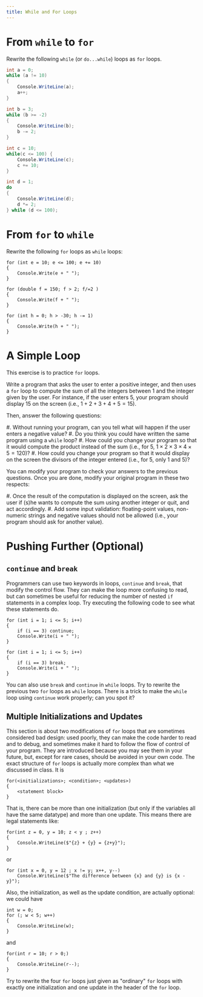 ```yaml
---
title: While and For Loops
---
```



# From `while` to `for`

Rewrite the following `while` (or `do...while`) loops as `for` loops.

```{.cs .numberLines .lineAnchors}
int a = 0;
while (a != 10)
{
    Console.WriteLine(a);
    a++;
}
```

```{.cs .numberLines .lineAnchors}
int b = 3;
while (b >= -2)
{
    Console.WriteLine(b);
    b -= 2;
}
```

```{.cs .numberLines .lineAnchors}
int c = 10;
while(c <= 100) {
    Console.WriteLine(c);
    c += 10;
}
```

```{.cs .numberLines .lineAnchors}
int d = 1;
do
{
    Console.WriteLine(d);
    d *= 2;
} while (d <= 100);
```

# From `for` to `while`

Rewrite the following `for` loops as `while` loops:

```{.cs}
for (int e = 10; e <= 100; e += 10)
{
    Console.Write(e + " ");
}
```

```{.cs}
for (double f = 150; f > 2; f/=2 ) 
{
    Console.Write(f + " ");
}
```

<!--
```{.cs}
for (char g = 'A' ; g !='a'; g = (char)((int)g +1) ) Console.Write(g + " ");
```
-->

```{.cs}
for (int h = 0; h > -30; h -= 1)
{
    Console.Write(h + " ");
}
``` 

# A Simple Loop

This exercise is to practice `for` loops.

Write a program that asks the user to enter a positive integer, and then uses a `for` loop to compute the sum of all the integers between $1$ and the integer given by the user.
For instance, if the user enters $5$, your program should display $15$ on the screen (i.e., $1 + 2 + 3 + 4 + 5 = 15$).

Then, answer the following questions:

#. Without running your program, can you tell what will happen if the user enters a negative value?
#. Do you think you could have written the same program using a `while` loop?
#. How could you change your program so that it would compute the product instead of the sum  (i.e., for $5$, $1 × 2 × 3 × 4 × 5 = 120$)?
#. How could you change your program so that it would display on the screen the divisors of the integer entered (i.e., for $5$, only $1$ and $5$)?

You can modify your program to check your answers to the previous questions.
Once you are done, modify your original program in these two respects:

#. Once the result of the computation is displayed on the screen, ask the user if (s)he wants to compute the sum using another integer or quit, and act accordingly.
#. Add some input validation: floating-point values, non-numeric strings and negative values should not be allowed (i.e., your program should ask for another value).


# Pushing Further (Optional)

## `continue` and `break`

Programmers can use two keywords in loops, `continue` and `break`, that modify the control flow.
They can make the loop more confusing to read, but can sometimes be useful for reducing the number of nested `if` statements in a complex loop.
Try executing the following code to see what these statements do.

```{.cs}
for (int i = 1; i <= 5; i++)
{
    if (i == 3) continue;
    Console.Write(i + " ");
}
```


```{.cs}
for (int i = 1; i <= 5; i++)
{
    if (i == 3) break;
    Console.Write(i + " ");
}
```

You can also use `break` and `continue` in `while` loops.
Try to rewrite the previous two `for` loops as `while` loops. 
There is a trick to make the `while` loop using `continue` work properly; can you spot it?

## Multiple Initializations and Updates

This section is about two modifications of `for` loops that are sometimes considered bad design: used poorly, they can make the code harder to read and to debug, and sometimes make it hard to follow the flow of control of your program.
They are introduced because you may see them in your future, but, except for rare cases, should be avoided in your own code.
The exact structure of `for` loops is actually more complex than what we discussed in class.
It is

```{.cs}
for(<initializations>; <condition>; <updates>)
{
    <statement block>
}
```

That is, there can be more than one initialization (but only if the variables all have the same datatype) and more than one update.
This means there are legal statements like:

```{.cs}
for(int z = 0, y = 10; z < y ; z++)
{ 
    Console.WriteLine($"{z} + {y} = {z+y}"); 
}
```

or

```{.cs}
for (int x = 0, y = 12 ; x != y; x++, y--)
    Console.WriteLine($"The difference between {x} and {y} is {x - y}");
```

Also, the initialization, as well as the update condition, are actually optional: we could have

```{.cs}
int w = 0;
for (; w < 5; w++) 
{ 
    Console.WriteLine(w); 
}
```

and

```{.cs}
for(int r = 10; r > 0;) 
{ 
    Console.WriteLine(r--); 
}
```

Try to rewrite the four `for` loops just given as "ordinary" `for` loops with exactly one initialization and one update in the header of the `for` loop.
